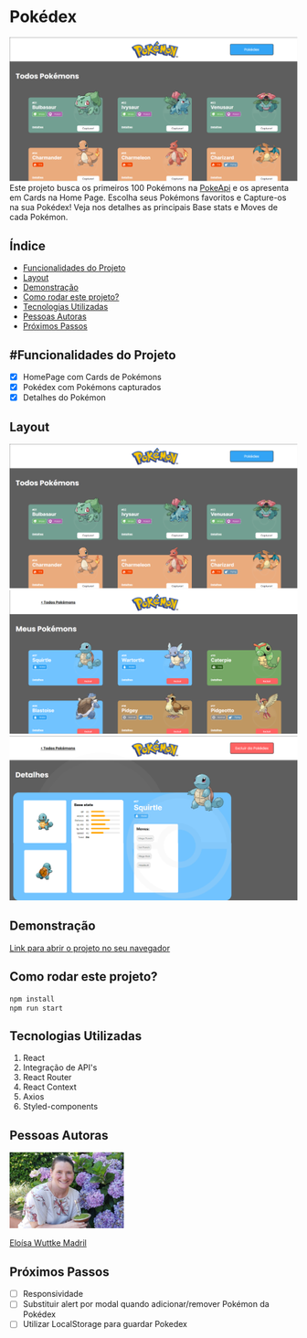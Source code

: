 # Pokédex

![Home](./src/assents/pokedexHomePage.png)
Este projeto busca os primeiros 100 Pokémons na <a href="https://pokeapi.co/">PokeApi</a> e os apresenta em Cards na Home Page.
Escolha seus Pokémons favoritos e Capture-os na sua Pokédex!
Veja nos detalhes as principais Base stats e Moves de cada Pokémon.


## Índice

- <a href="#funcionalidades">Funcionalidades do Projeto</a>
- <a href="#layout">Layout</a>
- <a href="#demonstracao">Demonstração</a>
- <a href="#rodar">Como rodar este projeto?</a>
- <a href="#tecnologias">Tecnologias Utilizadas</a>
- <a href="#autoras">Pessoas Autoras</a>
- <a href="#passos">Próximos Passos</a>

## #Funcionalidades do Projeto

- [x] HomePage com Cards de Pokémons
- [x] Pokédex com Pokémons capturados
- [x] Detalhes do Pokémon

## Layout

![HomePage](./src/assents/pokedexHomePage.png)
![Pokedex](./src/assents/pokedexPokedexPage.png)
![Detail](./src/assents/pokedexDetailPage.png)

## Demonstração

[Link para abrir o projeto no seu navegador]()

## Como rodar este projeto?

```
npm install
npm run start
```

## Tecnologias Utilizadas

1. React
2. Integração de API's
3. React Router
4. React Context
5. Axios
6. Styled-components

## Pessoas Autoras

<img style="width:200px" src="./src/assents/elowuttke.jpg" alt="Imagem da pessoa desenvolvedora">

[Eloísa Wuttke Madril](https://www.linkedin.com/in/eloisa-wuttke-madril/)

## Próximos Passos

- [ ] Responsividade
- [ ] Substituir alert por modal quando adicionar/remover Pokémon da Pokédex
- [ ] Utilizar LocalStorage para guardar Pokedex
